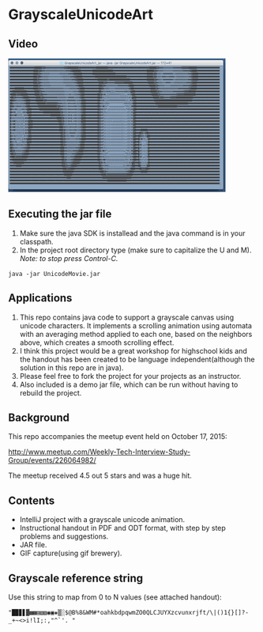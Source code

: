 # GrayscaleUnicodeArt

## Video
[![Screenshot](https://raw.githubusercontent.com/JonathanRitchey03/GrayscaleUnicodeArt/master/UnicodeMovie.gif)](Video)

## Executing the jar file
1. Make sure the java SDK is installead and the java command is in your classpath.
1. In the project root directory type (make sure to capitalize the U and M). *Note: to stop press Control-C.*

```
java -jar UnicodeMovie.jar
```


## Applications
1. This repo contains java code to support a grayscale canvas using unicode characters. It implements a scrolling animation using automata with an averaging method applied to each one, based on the neighbors above, which creates a smooth scrolling effect.
1. I think this project would be a great workshop for highschool kids and the handout has been created to be language independent(although the solution in this repo are in java).
1. Please feel free to fork the project for your projects as an instructor.
1. Also included is a demo jar file, which can be run without having to rebuild the project.

## Background
This repo accompanies the meetup event held on October 17, 2015:

http://www.meetup.com/Weekly-Tech-Interview-Study-Group/events/226064982/

The meetup received 4.5 out 5 stars and was a huge hit.

## Contents
- IntelliJ project with a grayscale unicode animation.
- Instructional handout in PDF and ODT format, with step by step problems and suggestions.
- JAR file.
- GIF capture(using gif brewery).

## Grayscale reference string
Use this string to map from 0 to N values (see attached handout):
```
"█▉▊▋▓▩▦▤▧▨◉▣◈▒░$@B%8&WM#*oahkbdpqwmZO0QLCJUYXzcvunxrjft/\|()1{}[]?-_+~<>i!lI;:,"^`'. "
```
